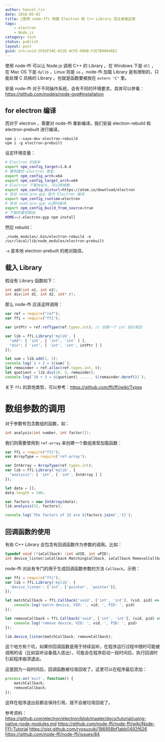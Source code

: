 ```yaml
---
author: hancel.lin
date: 2018-05-02
title: 使用 node-ffi 构建 Electron 和 C++ Library 混合桌面应用
tags:
    - electron
    - Node.js
category: tech
status: publish
layout: post
guid: urn:uuid:3F82F5AE-652E-4CFE-996B-F3E7B90646E2
---
```

使用 node-ffi 可以让 Node.js 调用 C++ 的 Library 。在 Windows 下是 `dll` ，在 Mac OS 下是 `dylib` ，Linux 则是 `so` 。node-ffi 加载 Library 是有限制的，只能处理 C 风格的 Library 。也就是函数要被放在 `extern "C"` 里。

安装 node-ffi 对于不同操作系统，会有不同的环境要求。具体可以参看：https://github.com/nodejs/node-gyp#installation
<!--more-->
## for electron 编译
而对于 electron ，需要对 node-ffi 重新编译。我们安装 electron-rebuild 和 electron-prebuilt 进行编译。
```shell
npm i --save-dev electron-rebuild
npm i -g electron-prebuilt
```
设定环境变量：
```bash
# Electron 的版本
export npm_config_target=1.8.4
# 要构建的 electron 类型.
export npm_config_arch=x64
export npm_config_target_arch=x64
# Electron 下载地址头，可以用镜像.
export npm_config_disturl=https://atom.io/download/electron
# 告诉 node-pre-gyp 是为 Electron 编译.
export npm_config_runtime=electron
# 告诉 node-pre-gyp 从源码编译.
export npm_config_build_from_source=true
# 下载的缓存路径.
HOME=~/.electron-gyp npm install
```
然后 rebuild：
```shell
./node_modules/.bin/electron-rebuild -e /usr/local/lib/node_modules/electron-prebuilt
```
`-e` 是本地 electron-prebuilt 的绝对路径。

## 载入 Library
假设有 Library 函数如下：
```cpp
int add(int n1, int n2);
int div(int d1, int d2, int* r);
```
那么 node-ffi 应该这样调用：
```javascript
var ref = require("ref");
var ffi = require("ffi");

var intPtr = ref.refType(ref.types.int); // 创建一个 int 指针类型

var lib = ffi.Library('mylib', {
  "add": [ 'int', [ 'int', 'int' ] ],
  "div": [ 'int', [ 'int', 'int', intPtr ] ]
});

let sum = lib.add(1, 2);
console.log(`1 + 2 = ${sum}`);
let remainder = ref.alloc(ref.types.int, 0);
let quotient = lib.div(10, 3, remainder);
console.log(`10 ÷ 3 = ${quotient} ...... ${remainder.deref()}`);

```
关于 `ffi` 的其他类型，可以参考：https://github.com/ffi/ffi/wiki/Types

# 数组参数的调用
对于参数有包含数组的函数，如：
```cpp
int analysis(int number, int factor[]);
```
我们则需要使用到 `ref-array` 来创建一个数组类型加载函数：
```javascript
var ffi = require("ffi");
var ArrayType = require('ref-array');

var IntArray = ArrayType(ref.types.int);
var lib = ffi.Library('mylib', {
  "analysis": [ 'int', [ 'int', IntArray ] ]
});

let data = [];
data.length = 100;

var factors = new IntArray(data);
lib.analysis(32, factors);

console.log(`The factors of 32 are ${factors.join(',')}`);

```

## 回调函数的使用
有些 C++ Library 会包含有回调函数作为参数的调用。比如：
```cpp
typedef void (*ioCallback) (int uVID, int uPID);
int device_listen(ioCallback MatchingCallback, ioCallback RemovalCallback);
```

node-ffi 对此有专门的用于生成回调函数参数的方法 `Callback`，示例：
```javascript
var ffi = require("ffi");
var lib = ffi.Library('mylib', {
  'device_listen': ['int', ['pointer', 'pointer']],
});

let matchCallback = ffi.Callback('void', ['int', 'int'], (vid, pid) => {
    console.log('match device, VID: ', vid, ', PID: ', pid)
});

let removeCallback = ffi.Callback('void', ['int', 'int'], (vid, pid) => {
    console.log('remove device, VID: ', vid, ', PID: ', pid)
});

lib.device_listen(matchCallback, removeCallback);
```
这个地方有个坑，如果你回调函数是用于持续监听，在程序运行过程中随时可能被调用的话（比如监听设备插入拔出），可能会在程序启动一段时间后，执行回调时引起程序崩溃退出。

这是因为一段时间后，回调函数被垃圾回收了。这里可以在程序最后添加：
```javascript
process.on('exit', function() {
    matchCallback;
    removeCallback;
});
```
这样在程序退出前都会保持引用，就不会被垃圾回收了。


参考资料：
https://github.com/electron/electron/blob/master/docs/tutorial/using-native-node-modules.md
https://github.com/node-ffi/node-ffi/wiki/Node-FFI-Tutorial
https://gist.github.com/ryosuzuki/186958bf1abb0492f626
https://github.com/node-ffi/node-ffi/issues/84



